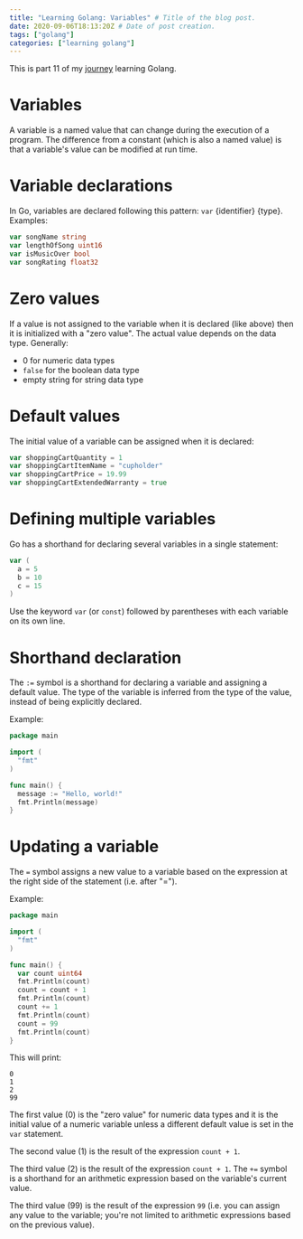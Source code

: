 ```yaml
---
title: "Learning Golang: Variables" # Title of the blog post.
date: 2020-09-06T18:13:20Z # Date of post creation.
tags: ["golang"]
categories: ["learning golang"]
---
```


This is part 11 of my [journey](/categories/learning-golang/) learning Golang.

# Variables

A variable is a named value that can change during the execution of a program. The difference from a constant (which is
also a named value) is that a variable's value can be modified at run time.

# Variable declarations

In Go, variables are declared following this pattern: `var` {identifier} {type}. Examples:

```go
var songName string
var lengthOfSong uint16
var isMusicOver bool
var songRating float32
```

# Zero values

If a value is not assigned to the variable when it is declared (like above) then it is initialized with a "zero value".
The actual value depends on the data type. Generally:

- 0 for numeric data types
- `false` for the boolean data type
- empty string for string data type

# Default values

The initial value of a variable can be assigned when it is declared:

```go
var shoppingCartQuantity = 1
var shoppingCartItemName = "cupholder"
var shoppingCartPrice = 19.99
var shoppingCartExtendedWarranty = true
```

# Defining multiple variables

Go has a shorthand for declaring several variables in a single statement:

```go
var (
  a = 5
  b = 10
  c = 15
)
```

Use the keyword `var` (or `const`) followed by parentheses with each variable on its own line.

# Shorthand declaration

The `:=` symbol is a shorthand for declaring a variable and assigning a default value. The type of the variable is
inferred from the type of the value, instead of being explicitly declared.

Example:

```go
package main

import (
  "fmt"
)

func main() {
  message := "Hello, world!"
  fmt.Println(message)
}
```

# Updating a variable

The `=` symbol assigns a new value to a variable based on the expression at the right side of the statement (i.e. after
"=").

Example:

```go
package main

import (
  "fmt"
)

func main() {
  var count uint64
  fmt.Println(count)
  count = count + 1
  fmt.Println(count)
  count += 1
  fmt.Println(count)
  count = 99
  fmt.Println(count)
}
```

This will print:

```
0
1
2
99
```

The first value (0) is the "zero value" for numeric data types and it is the initial value of a numeric variable unless
a different default value is set in the `var` statement.

The second value (1) is the result of the expression `count + 1`.

The third value (2) is the result of the expression `count + 1`. The `+=` symbol is a shorthand for an arithmetic
expression based on the variable's current value.

The third value (99) is the result of the expression `99` (i.e. you can assign any value to the variable; you're not
limited to arithmetic expressions based on the previous value).
